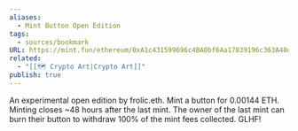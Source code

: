 ```yaml
---
aliases:
  - Mint Button Open Edition
tags:
  - sources/bookmark
URL: https://mint.fun/ethereum/0xA1c431599696c4BA0bf6Aa17839196c363A40d38
related:
  - "[[🗺️ Crypto Art|Crypto Art]]"
publish: true
---
```


An experimental open edition by frolic.eth. Mint a button for 0.00144 ETH. Minting closes ~48 hours after the last mint. The owner of the last mint can burn their button to withdraw 100% of the mint fees collected. GLHF!